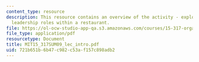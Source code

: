 ```yaml
---
content_type: resource
description: This resource contains an overview of the activity - exploring the various
  leadership roles within a restaurant.
file: https://ol-ocw-studio-app-qa.s3.amazonaws.com/courses/15-317-organizational-leadership-and-change-summer-2009/721b651b6b47c982c53af157c898adb2_MIT15_317SUM09_lec_intro.pdf
file_type: application/pdf
resourcetype: Document
title: MIT15_317SUM09_lec_intro.pdf
uid: 721b651b-6b47-c982-c53a-f157c898adb2
---
```

